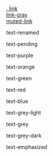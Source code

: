 <a href=".">. link</a><br>
<a href="." class="link-gray">link-gray</a><br>
<a href="." class="muted-link">muted-link</a><br>
<p class="text-renamed">text-renamed</p>
<p class="text-pending">text-pending</p>
<p class="text-purple">text-purple</p>
<p class="text-orange">text-orange</p>
<p class="text-green">text-green</p>
<p class="text-red">text-red</p>
<p class="text-blue">text-blue</p>
<p class="text-grey-light">text-grey-light</p>
<p class="text-grey">text-grey</p>
<p class="text-grey-dark">text-grey-dark</p>
<p class="text-emphasized">text-emphasized</p>

